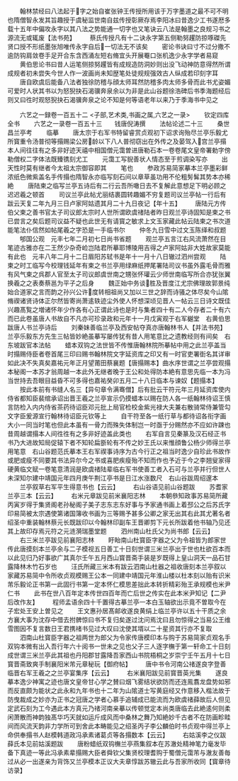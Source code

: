 <!-- { "loadSidebar": true } -->
　　翰林禁经曰八法起于字之始自崔张钟王传授所用该于万字墨道之最不可不明也隋僧智永发其旨趣授于虞秘监世南自兹传授彰厥存焉李阳冰曰昔逸少工书遂厯多载十五年中偏攻永字以其八法之势能通一切字也又笔诀云八法是翰墨之良规习书之源流无或辄废【法书苑】
　　蔡氏传授凡有十二诀永字第五侧勒努趯防掠啄磔先贤口授不形纸墨张旭唯传永字自后一切法无不该矣
　　密论书诀曰寸不过分撒不逾防钩肩敛卷手足开合东含西涌左短右脩宜头开展罨口张机逸少永字学者易窥
　　黄伯思论书曰昔人运笔侧掠努趯皆有成规造防洞妙则出没飞动神防意得然所谓成规者初未尝失今世人作一波画尚未知歴笔处徒规规强效古人纵成若印刻字耳
　　唐自欧虞后能备八法者独徐防稽与顔太师耳然防稽多肉太师多骨而此书尤姿媚可爱时人状其书以为怒猊抉石渴骥奔泉余以为非是此山谷题徐浩碑后书季海题经后则又曰徃时观怒猊抉石渴骥奔泉之论不知是何等语老年以来乃于季海书中见之

　　六艺之一録卷一百五十二
<子部,艺术类,书画之属,六艺之一录>
　　钦定四库全书
　　六艺之一录卷一百五十三　　钱唐倪涛撰
　　法帖论述二十三
　　桑世昌兰亭考
　　临摹
　　唐太宗于右军书特留睿赏贞观初下诏求询殆尽兰亭乐毅尤所寳重令汤普彻等搨赐梁公房龄以下八人普彻窃出在外传之及晏驾入宫兰亭搨本人间往往有之多非好迹天禧中相国僧元霭曽进唐勒石本一卷卷尾文皇帝署勅字傍勒僧权二字体法既臻镌刻尤工
　　元霭工写貎善状人情态至于煎调染写亦
　　出天性时莫有继者今太祖太宗御容即其
　　笔也
　　参政苏易简家摹本兰亭墨彩鲜浓纸色微紫盖名手传搨也隋智永亦临写刻石间以章草虽功用不伦粗髣髴其势本亦稀絶
　　唐陆柬之临写兰亭五诗后有二行云吾所噉日去不复解此意想足下明必顾之迟迟羲之顿首
　　司议兰亭此帖尤丽结裹圆转趣媚不穷复题司议兰亭帖一行后有跋云天复二年九月三日卢家阿姑遗其月二十九日夜记【年十五】
　　唐陆元方传伯父柬之善书官太子司议郎太宗时人世所谓欧虞禇陆者昨日观兰亭诗固知是柬之书已尝言之矣后题司议益不疑也此世无有请寳之敏求上文玉家藏此帖云陆柬之书次道能笔法仆信然如帖尾羲之字恐是一手临书尔
　　仲冬九日雪中过文玉陈绎和叔题
　　郇国公观　元丰七年二月初七日尚书省题
　　观兰亭五言江右风流萧然在目笔迹古雅亦在二王然少杂奇崄岂陆君所摹耶博陵用吉得之卢家阿姑非大姓故家莫能有此也　元丰八年二月十二日眉阳苏轼书是年十一月十八日辙过泗州尝观
　　陆柬之时工临写今校理钱延年有柬之书兰亭用绿麻纸押尾署陆司议书虽外露毛骨而雅有风气柬之呉郡人官至太子司议郎虞世南之甥张怀瓘云少师世南临写所合亦犹张翼换羲之之表奏蔡邕为平子之后身
　　魏正始中务谈胜及晋度江尤宗佛理故郭景纯始合道家之言而韵之孙兴公许度转相祖尚又加以三世之辞而诗骚之体尽矣今山隂脩禊诸贤诗体正尔然皆寄尚萧逺轶迹尘外使人怀想深顷见晋人一帖云三日诗文既佳兴趣髙覧之増诸怀年少作各有心正谓此诗也是时与集者四十有二人今存者二十有六而已此卷虽唐人书故自不凡亦可珍录政和元年十一月戊寅观于右军樾堂　右黄伯思跋唐人书兰亭诗后
　　刘秦妹善临兰亭及西安帖夺真亦唐翰林书人【并法书苑】兰亭乐毅东方先生三帖皆妙絶虽摹写屡传犹有昔人用笔意比之遗教经则有间矣　右东坡跋官本法帖
　　蜡本双钩之法世皆不传惟唐翰林院所摹帖中用之此兰亭盖当时搨赐侍臣者卷首尾三印曰赐书翰林院文字延资库之印又有一时官吏署衘名其详审如此决不失真矣嘉祐元年正月望莆田蔡襄题【唐搨赐本】曲水序世谓之兰亭尝观搨本秘阁一本苏才翁周越一本此外无继者晚于王公和处得防本絶有意思先临一本为冯当世持去吾眼目益昏不可多得也嘉祐癸卯五月二十八日临本与谏奴【题搨本】
　　按此本前有书缝人名三【异句章令满骞僧】后有批云干符元年三月延资库使内侍省都知臣裴绾承诏出晋王羲之兰亭宣示仍摸蜡本以赐在防人各一纸翰林待诏王慎言防检入内内侍省茶药待诏臣邓元批上局官检校金紫光禄大夫兼右散骑常侍兼管勾文字臣爰源宣行翰林待诏臣元钦等上
　　自干符至各一纸行草与都待诏各衔字画大小一同当时笔也但此本虽有一骨力而殊失体制岂一时亟于分赐然亦不应如许踈也昔周越谓搨本人间徃徃有之多非好迹盖此类也
　　右军自言见秦篆及汉石经正书书乃大进故知局促辕下者不知轮扁斵轮有不传之妙王氏以来惟顔鲁公杨少师得兰亭用笔意　右山谷题范氏摹本王右军禊事诗序为古今行正之祖当时逸少自珍此书故作或肥或瘦不同要其书法异尔今之书或喜肥疾瘦殆不知而作也予近于今之李翘叟家得硬黄临文赋一卷笔意清润是欧虞禇陆辈临右军书使善工者入石可与兰亭并行但世人未深知尔建中靖国元年四月庚午荆江亭书是日江水涨数尺　右山谷跋周绍邃本
　　兰亭叙草右军平生得意书也【云云】
　　右山谷语见前山谷题跋
　　苏耆家兰亭三本【云云】
　　右米元章跋见前米襄阳志林
　　本朝叅知政事苏易简所藏丙寅岁得于集贤阁老孙秘阁子美子志东志东好事与予家通书画上着邳公之后苏氏字印易简被太宗遇使第诸国簿收书画为三等赐予甚多公卿之家无出其右此其尤著名者绍圣中重装翰林蔡元长既跋印以今翰林印副车王晋卿剪下元长所跋着他书轴乃见还其上故印存焉元符之元涟漪瑞墨堂题
　　泗州南山杜氏父为尚书郎【云云】
　　右三米兰亭跋见前襄阳志林
　　盱眙南山杜寳臣字器之父为令祖皆为郎家世传此唐摸刻本兰亭余与二子模视五日善工十日刻世谓三米兰亭出于世也杜欲百本而以此见归乃好事欲广其真尔壬午五月西山寳晋斋手装是岁既得上皇山洞天一品石甘露降林木竹石岁也
　　汪氏所藏三米本有跋云泗南山杜器之祖收唐刻本兰亭叙以家藏苏易简中令所收贞观模赐王公本一同建中靖国元年淮山楼以杜本刻以贻有识米芾乐毅论正书第一此固行书第一定本怀仁模思差拙此本转折精彩殆王承规模也米尹仁书
　　此书在世八百年定本传世四百年而亡后世之传实在此本米尹知记【二尹后改作友】
　　程师孟语余四十千置得古摹兰亭一本白玉轴欲出示竟不曽取今在子宏处王安上曽见之
　　王文惠孙居髙邮收遂良黄绢上临兰亭许以五十干质之余方襄大事为沈存中借去拊髀惊曰书不复归矣遂过沈问焉沈曰且勿惊得之当易公王维雪图因不复言数日王君携禇书见过大叹曰沈使其壻以二十星资其行亦不复取
　　泗南山杜寳臣字器之祖两世为郎父为令家传唐模印本与购于苏易简家贞观名手双钩本微有出入吾行年六十阅书一世未之见也父子三人逐字橅于第一轩命工十日刻成世谓三米兰亭此其祖也丹阳郡甘露降吾家西山书院梧桐之岁崇宁壬午五月十七日寳晋斋致爽手制襄阳米芾元章秘玩【御府帖】
　　唐中书令河南公禇遂良字登善临晋右军王羲之之兰亭宴集序【云云】
　　右米襄阳跋见前寳晋英光集
　　遂良摹本逸少神寓之迹也唐文皇帝甘心学之賛曰烟飞雾结状欲防而还连鳯翥龙盘势如邪而反直颇为能状之此永和九年书也十二年为山隂道士写黄庭经又作意移入楷法故于防曳裁成之妙亦为正书之冠唐之学者心慕手追辅成已能流而为欧虞禇薛故后人但见定武石刻为工今遇此本方真元乃禇河南亲摹以传顿觉定本尚类唐临去此絶逺何则柔闲萧散而神韵独髙华巧天就如运斤成风而中桑林之舞乃知絶妙千古者不在防画畛畦间而风流天韵非力学所可到舍此本畴能见之绍圣丙子李公麟伯时书贞观中得兰亭上命供奉搨书人赵模韩道政冯承素诸葛贞等各搨数本【云云】
　　右姑溪李之仪跋薛氏本见前姑溪题跋
　　唐粉蜡纸双钩橅兰亭燕集叙本在苏澈处精神笔力毫发毕备下真迹一等此冯承素辈搨赐大臣者舜钦父集贤校理耆购于蜀僧元霭芾与澈友善毎过从必一出遂亲为背饰又兰亭模本正议大夫章惇跋苏辙云此与吾家所收同【寳章待访录】

